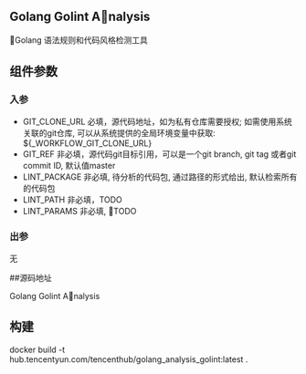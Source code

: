 ## Golang Golint Analysis

Golang 语法规则和代码风格检测工具

## 组件参数
### 入参
* GIT_CLONE_URL 必填，源代码地址，如为私有仓库需要授权; 如需使用系统关联的git仓库, 可以从系统提供的全局环境变量中获取: ${_WORKFLOW_GIT_CLONE_URL}
* GIT_REF 非必填，源代码git目标引用，可以是一个git branch, git tag 或者git commit ID, 默认值master
* LINT_PACKAGE 非必填, 待分析的代码包, 通过路径的形式给出, 默认检索所有的代码包
* LINT_PATH 非必填，TODO
* LINT_PARAMS 非必填, TODO

### 出参
无

##源码地址

Golang Golint Analysis

## 构建
docker build -t hub.tencentyun.com/tencenthub/golang_analysis_golint:latest .